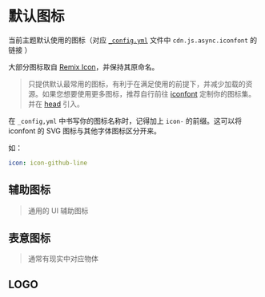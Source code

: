 # 默认图标

当前主题默认使用的图标（对应 [`_config.yml`](https://github.com/YunYouJun/hexo-theme-yun/blob/dev/_config.yml#L277) 文件中 `cdn.js.async.iconfont` 的链接 ）

大部分图标取自 [Remix Icon](https://remixicon.com/)，并保持其原命名。

> 只提供默认最常用的图标，有利于在满足使用的前提下，并减少加载的资源。如果您想要使用更多图标，推荐自行前往 [iconfont](https://www.iconfont.cn/) 定制你的图标集。并在 [head](/guide/config.html#head-头部资源) 引入。

在 `_config,yml` 中书写你的图标名称时，记得加上 `icon-` 的前缀。这可以将 iconfont 的 SVG 图标与其他字体图标区分开来。

如：

```yaml
icon: icon-github-line
```

## 辅助图标

> 通用的 UI 辅助图标

<display-icon v-for="aria in icons.arias" :icon="aria"></display-icon>

## 表意图标

> 通常有现实中对应物体

<display-icon v-for="object in icons.objects" :icon="object"></display-icon>

## LOGO

<display-icon v-for="logo in icons.logos" :icon="logo"></display-icon>

<CustomToast />

<script setup>
import icons from "~/assets/icons"
</script>
